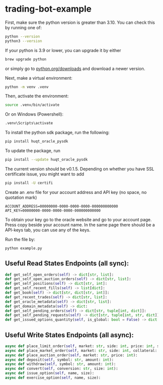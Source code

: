 # trading-bot-example

First, make sure the python version is greater than 3.10.
You can check this by running one of:
```bash
python --version
python3 --version
``` 
If your python is 3.9 or lower, you can upgrade it by either
```bash
brew upgrade python
```
or simply go to [python.org/downloads](https://python.org/downloads) and download a newer version.

Next, make a virtual environment:
```bash
python -m venv .venv
```
Then, activate the environment: 
```bash 
source .venv/bin/activate
```
Or on Windows (Powershell):
```bash
.venv\Scripts\activate
```

To install the python sdk package, run the following:
```bash
pip install huqt_oracle_pysdk
```
To update the package, run 
```bash
pip install --update huqt_oracle_pysdk
```
The current version should be v0.1.5. Depending on whether you have SSL certificate issue,
you might want to add 
```bash
pip install -U certifi
```

Create an .env file for your account address and API key (no space, no quotation mark)
```
ACCOUNT_ADDRESS=00000000-0000-0000-0000-000000000000
API_KEY=00000000-0000-0000-0000-000000000000

```
To obtain your key go to the oracle website and go to your account page.
Press copy beside your account name. In the same page there should be a API-keys tab,
you can use any of the keys.

Run the file by:
```bash
python example.py
```

## Useful Read States Endpoints (all sync):
```python
def get_self_open_orders(self) -> dict[str, list]:
def get_self_open_auction_orders(self) -> dict[str, list]:
def get_self_positions(self) -> dict[str, int]:
def get_self_recent_fills(self) -> list[dict]:
def get_book(self) -> dict[str, dict[str, int]]:
def get_recent_trades(self) -> dict[str, list]:
def get_oracle_metadata(self) -> dict[str, list]:
def get_domain_metadata(self) -> dict:
def get_self_pending_orders(self) -> dict[str, tuple[int, dict]]:
def get_self_pending_requests(self) -> dict[str, tuple[int, str, dict]]:
def get_issued_options_quantity(self, is_global: bool = False) -> dict[str, int]:
```

## Useful Write States Endpoints (all async):
```python
async def place_limit_order(self, market: str, side: int, price: int, size: int, tif: int):
async def place_market_order(self, market: str, side: int, collateral: int):
async def place_auction_order(self, market: str, price: int):
async def deposit(self, symbol: str, amount: int):
async def withdraw(self, symbol: str, amount: int):
async def convert(self, conversion: str, size: int):
async def issue_option(self, name, size):
async def exercise_option(self, name, size):
```